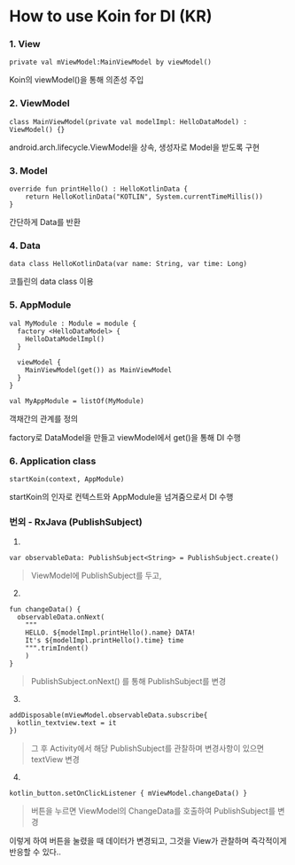 # How to use Koin for DI (KR) 


### 1. View

    private val mViewModel:MainViewModel by viewModel()


Koin의 viewModel()을 통해 의존성 주입


### 2. ViewModel

    class MainViewModel(private val modelImpl: HelloDataModel) : ViewModel() {}

android.arch.lifecycle.ViewModel을 상속, 생성자로 Model을 받도록 구현


### 3. Model


    override fun printHello() : HelloKotlinData {  
        return HelloKotlinData("KOTLIN", System.currentTimeMillis())  
    }  
    
  간단하게 Data를 반환 


### 4. Data

    data class HelloKotlinData(var name: String, var time: Long)

코틀린의 data class 이용


### 5. AppModule

    val MyModule : Module = module {  
      factory <HelloDataModel> {  
        HelloDataModelImpl()  
      }  
      
      viewModel {  
        MainViewModel(get()) as MainViewModel  
      }  
    }  
      
    val MyAppModule = listOf(MyModule)

객채간의 관계를 정의

factory로 DataModel을 만들고 viewModel에서 get()을 통해 DI 수행


### 6. Application class

    startKoin(context, AppModule)

startKoin의 인자로 컨텍스트와 AppModule을 넘겨줌으로서 DI 수행


### 번외 - RxJava (PublishSubject)
1.

    var observableData: PublishSubject<String> = PublishSubject.create()

> ViewModel에 PublishSubject를 두고,


2.

    fun changeData() {  
      observableData.onNext(  
        """  
        HELLO. ${modelImpl.printHello().name} DATA! 
        It's ${modelImpl.printHello().time} time
        """.trimIndent()  
        )  
    }

> PublishSubject.onNext() 를 통해 PublishSubject를 변경


3.

    addDisposable(mViewModel.observableData.subscribe{  
      kotlin_textview.text = it  
    })
    

> 그 후 Activity에서 해당 PublishSubject를 관찰하며 변경사항이 있으면 textView 변경

4.

    kotlin_button.setOnClickListener { mViewModel.changeData() }

> 버튼을 누르면 ViewModel의 ChangeData를 호출하여 PublishSubject를 변경


이렇게 하여 버튼을 눌렸을 때 데이터가 변경되고, 그것을 View가 관찰하며 즉각적이게 반응할 수 있다..
